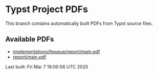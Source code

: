 # Typst Project PDFs

This branch contains automatically built PDFs from Typst source files.

## Available PDFs

- [implementations/ltqueue/report/main.pdf](implementations/ltqueue/report/main.pdf)
- [report/main.pdf](report/main.pdf)

Last built: Fri Mar  7 19:00:56 UTC 2025
